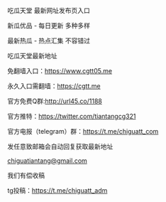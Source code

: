 吃瓜天堂 最新网址发布页入口

新瓜优品 - 每日更新 多种多样

最新热瓜 - 热点汇集 不容错过

吃瓜天堂最新地址

免翻墙入口：https://www.cgtt05.me

永久入口需翻墙：https://cgtt.me

官方免费Q群:http://url45.co/1188

官方推特：https://twitter.com/tiantangcg321

官方电报（telegram）群：https://t.me/chiguatt_com

发任意致邮箱会自动回复获取最新地址

chiguatiantang@gmail.com

我们有偿收稿

tg投稿：https://t.me/chiguatt_adm
